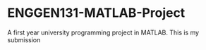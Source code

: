 # ENGGEN131-MATLAB-Project
A first year university programming project in MATLAB. This is my submission
